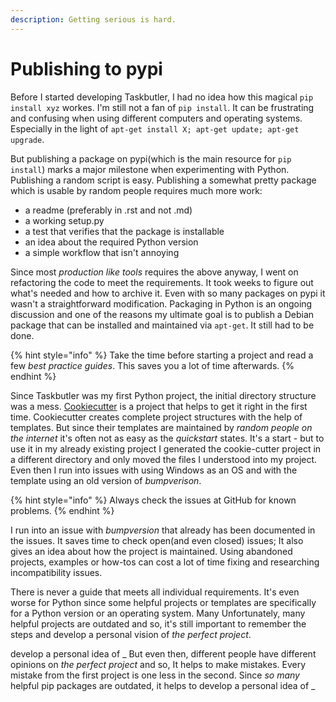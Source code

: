```yaml
---
description: Getting serious is hard.
---
```


# Publishing to pypi

Before I started developing Taskbutler, I had no idea how this magical `pip install xyz` workes. I'm still not a fan of `pip install`. It can be frustrating and confusing when using different computers and operating systems. Especially in the light of `apt-get install X; apt-get update; apt-get upgrade`.

But publishing a package on pypi(which is the main resource for `pip install`) marks a major milestone when experimenting with Python. Publishing a random script is easy. Publishing a somewhat pretty package which is usable by random people requires much more work:

- a readme (preferably in .rst and not .md)
- a working setup.py
- a test that verifies that the package is installable
- an idea about the required Python version
- a simple workflow that isn't annoying

Since most _production like tools_ requires the above anyway, I went on refactoring the code to meet the requirements. It took weeks to figure out what's needed and how to archive it. Even with so many packages on pypi it wasn't a straightforward modification. Packaging in Python is an ongoing discussion and one of the reasons my ultimate goal is to publish a Debian package that can be installed and maintained via `apt-get`. It still had to be done.

{% hint style="info" %}
Take the time before starting a project and read a few _best practice guides_. This saves you a lot of time afterwards.
{% endhint %}

Since Taskbutler was my first Python project, the initial directory structure was a mess. [Cookiecutter](https://github.com/audreyr/cookiecutter-pypackage) is a project that helps to get it right in the first time. Cookiecutter creates complete project structures with the help of templates. But since their templates are maintained by _random people on the internet_ it's often not as easy as the _quickstart_ states. It's a start - but to use it in my already existing project I generated the cookie-cutter project in a different directory and only moved the files I understood into my project. Even then I run into issues with using Windows as an OS and with the template using an old version of _bumpverison_.

{% hint style="info" %}
Always check the issues at GitHub for known problems.
{% endhint %}

I run into an issue with _bumpversion_ that already has been documented in the issues. It saves time to check open(and even closed) issues; It also gives an idea about how the project is maintained. Using abandoned projects, examples or how-tos can cost a lot of time fixing and researching incompatibility issues.

 There is never a guide that meets all individual requirements. It's even worse for Python since some helpful projects or templates are specifically for a Python version or an operating system. Many
Unfortunately, many helpful projects are outdated and so, it's still important to remember the steps and develop a personal vision of _the perfect project_.

develop a personal idea of   _ But even then, different people have different opinions on _the perfect project_ and so, It helps to make mistakes. Every mistake from the first project is one less in the second. Since _so many_ helpful pip packages are outdated, it helps to develop a personal idea of _
